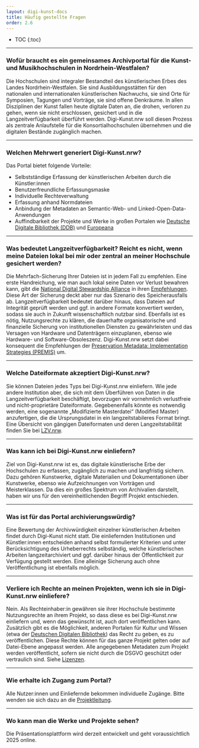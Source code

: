 ```yaml
---
layout: digi-kunst-docs
title: Häufig gestellte Fragen
order: 2.6
---
```


* TOC
{:toc}

----

### Wofür braucht es ein gemeinsames Archivportal für die Kunst- und Musikhochschulen in Nordrhein-Westfalen? 

Die Hochschulen sind integraler Bestandteil des künstlerischen Erbes des Landes Nordrhein-Westfalen. Sie sind Ausbildungsstätten für den nationalen und internationalen künstlerischen Nachwuchs, sie sind Orte für Symposien, Tagungen und Vorträge, sie sind offene Denkräume. In allen Disziplinen der Kunst fallen heute digitale Daten an, die drohen, verloren zu gehen, wenn sie nicht erschlossen, gesichert und in die Langzeitverfügbarkeit überführt werden. Digi-Kunst.nrw soll diesen Prozess als zentrale Anlaufstelle für die Konsortialhochschulen übernehmen und die digitalen Bestände zugänglich machen.

----

### Welchen Mehrwert generiert Digi-Kunst.nrw?

Das Portal bietet folgende Vorteile:
- Selbstständige Erfassung der künstlerischen Arbeiten durch die Künstler:innen
- Benutzerfreundliche Erfassungsmaske
- Individuelle Rechteverwaltung
- Erfassung anhand Normdateien
- Anbindung der Metadaten an Semantic-Web- und Linked-Open-Data-Anwendungen
- Auffindbarkeit der Projekte und Werke in großen Portalen wie [Deutsche Digitale Bibliothek (DDB)](https://www.deutsche-digitale-bibliothek.de/) und [Europeana](https://www.europeana.eu/)

----

### Was bedeutet Langzeitverfügbarkeit? Reicht es nicht, wenn meine Dateien lokal bei mir oder zentral an meiner Hochschule gesichert werden? 

Die Mehrfach-Sicherung Ihrer Dateien ist in jedem Fall zu empfehlen. Eine erste Handreichung, wie man auch lokal seine Daten vor Verlust bewahren kann, gibt die [National Digital Stewardship Alliance](https://ndsa.org/) in ihren [Empfehlungen](https://osf.io/3na96). Diese Art der Sicherung deckt aber nur das Szenario des Speicherausfalls ab. Langzeitverfügbarkeit bedeutet darüber hinaus, dass Dateien auf Integrität geprüft werden und ggf. in andere Formate konvertiert werden, sodass sie auch in Zukunft wissenschaftlich nutzbar sind. Ebenfalls ist es nötig, Nutzungsrechte zu klären, die dauerhafte organisatorische und finanzielle Sicherung von institutionellen Diensten zu gewährleisten und das Versagen von Hardware und Datenträgern einzuplanen, ebenso wie Hardware- und Software-Obsoleszenz. Digi-Kunst.nrw setzt dabei konsequent die Empfehlungen der [Preservation Metadata: Implementation Strategies (PREMIS)](https://www.forschungsdaten.org/index.php/PREMIS) um. 

----

### Welche Dateiformate akzeptiert Digi-Kunst.nrw? 

Sie können Dateien jedes Typs bei Digi-Kunst.nrw einliefern. Wie jede andere Institution aber, die sich mit dem Überführen von Daten in die Langzeitverfügbarkeit beschäftigt, bevorzugen wir vornehmlich verlustfreie und nicht-proprietäre Dateiformate. Gegebenenfalls könnte es notwendig werden, eine sogenannte „Modifizierte Masterdatei“ (Modified Master) anzufertigen, die die Ursprungsdatei in ein langzeitstabileres Format bringt. Eine Übersicht von gängigen Dateiformaten und deren Langzeitstabilität finden Sie bei [LZV.nrw](https://www.lzv.nrw/dateiformate).

----

### Was kann ich bei Digi-Kunst.nrw einliefern?

Ziel von Digi-Kunst.nrw ist es, das digitale künstlerische Erbe der Hochschulen zu erfassen, zugänglich zu machen und langfristig sichern. Dazu gehören Kunstwerke, digitale Materialien und Dokumentationen über Kunstwerke, ebenso wie Aufzeichnungen von Vorträgen und Meisterklassen. Da dies ein großes Spektrum von Archivalien darstellt, haben wir uns für den vereinheitlichenden Begriff Projekt entschieden.

----

### Was ist für das Portal archivierungswürdig? 

Eine Bewertung der Archivwürdigkeit einzelner künstlerischen Arbeiten findet durch Digi-Kunst nicht statt. Die einliefernden Institutionen und Künstler:innen entscheiden anhand selbst formulierter Kriterien und unter Berücksichtigung des Urheberrechts selbständig, welche künstlerischen Arbeiten langzeitarchiviert und ggf. darüber hinaus der Öffentlichkeit zur Verfügung gestellt werden. Eine alleinige Sicherung auch ohne Veröffentlichung ist ebenfalls möglich.

----

### Verliere ich Rechte an meinen Projekten, wenn ich sie in Digi-Kunst.nrw einliefere?

Nein. Als Rechteinhaber:in gewähren sie ihrer Hochschule bestimmte Nutzungsrechte an ihrem Projekt, so dass diese es bei Digi-Kunst.nrw einliefern und, wenn das gewünscht ist, auch dort veröffentlichen kann. Zusätzlich gibt es die Möglichkeit, anderen Portalen für Kultur und Wissen (etwa der [Deutschen Digitalen Bibliothek](https://www.deutsche-digitale-bibliothek.de/)) das Recht zu geben, es zu veröffentlichen. Diese Rechte können für das ganze Projekt gelten oder auf Datei-Ebene angepasst werden. Alle angegebenen Metadaten zum Projekt werden veröffentlicht, sofern sie nicht durch die DSGVO geschützt oder vertraulich sind. Siehe [Lizenzen](/ressourcen/lizenzen).

----


### Wie erhalte ich Zugang zum Portal? 

Alle Nutzer:innen und Einliefernde bekommen individuelle Zugänge. Bitte wenden sie sich dazu an die [Projektleitung](/projektstruktur/team).

----

### Wo kann man die Werke und Projekte sehen? 

Die Präsentationsplattform wird derzeit entwickelt und geht voraussichtlich 2025 online.
